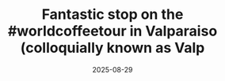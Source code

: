 ---
layout: post
title: "Fantastic stop on the #worldcoffeetour in Valparaiso (colloquially known as Valp"
date: 2025-08-29
city: "Valparaiso"
country: "Chile"
continent: "South America"
latitude: -33.0472
longitude: -71.6127
cafe_name: "Le Bagon's"
rating: 
notes: "Fantastic stop on the in Valparaiso (colloquially known as Valpoloco) this cafe was superb. The pour over was mellow and black tea ish, made with single origin Bolivian beans."
image_url: "/media/posts/202508/540002943_18532319113001623_3698076765435720430_n_18388956865192801.jpg"
images:
  - "/media/posts/202508/540002943_18532319113001623_3698076765435720430_n_18388956865192801.jpg"
  - "/media/posts/202508/541550190_18532319128001623_2631415273120794751_n_17964325583795753.jpg"
  - "/media/posts/202508/539907324_18532319137001623_5892331568076059076_n_18154026562390713.jpg"
  - "/media/posts/202508/541241294_18532319149001623_1069439825695700194_n_18073274384024357.jpg"
  - "/media/posts/202508/541545979_18532319158001623_3461784939718796648_n_18181181023330589.jpg"
  - "/media/posts/202508/540337729_18532319167001623_2815074804604323094_n_17869028688355547.jpg"
  - "/media/posts/202508/540506114_18532319179001623_3149187074121184433_n_18164943544368649.jpg"
  - "/media/posts/202508/541591717_18532319188001623_7930438513342677987_n_18197936602311984.jpg"
instagram_url: ""
---